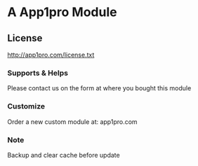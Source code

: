 # A App1pro Module

## License
http://app1pro.com/license.txt

### Supports & Helps
Please contact us on the form at where you bought this module

### Customize
Order a new custom module at: app1pro.com

### Note
Backup and clear cache before update
